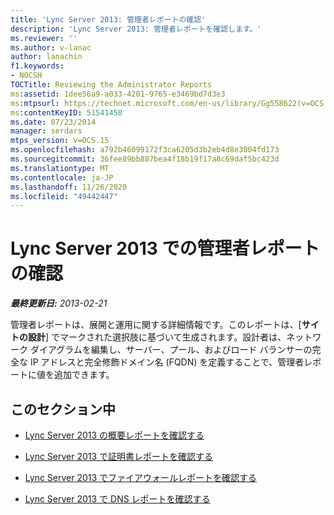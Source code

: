 ```yaml
---
title: 'Lync Server 2013: 管理者レポートの確認'
description: 'Lync Server 2013: 管理者レポートを確認します。'
ms.reviewer: ''
ms.author: v-lanac
author: lanachin
f1.keywords:
- NOCSH
TOCTitle: Reviewing the Administrator Reports
ms:assetid: 1dee56a9-a033-4201-9765-e3469bd7d3e3
ms:mtpsurl: https://technet.microsoft.com/en-us/library/Gg558622(v=OCS.15)
ms:contentKeyID: 51541450
ms.date: 07/23/2014
manager: serdars
mtps_version: v=OCS.15
ms.openlocfilehash: a792b46099172f3ca6205d3b2eb4d8e3004fd173
ms.sourcegitcommit: 36fee89bb887bea4f18b19f17a8c69daf5bc423d
ms.translationtype: MT
ms.contentlocale: ja-JP
ms.lasthandoff: 11/26/2020
ms.locfileid: "49442447"
---
```

# <a name="reviewing-the-administrator-reports-in-lync-server-2013"></a>Lync Server 2013 での管理者レポートの確認

<div data-xmlns="http://www.w3.org/1999/xhtml">

<div class="topic" data-xmlns="http://www.w3.org/1999/xhtml" data-msxsl="urn:schemas-microsoft-com:xslt" data-cs="https://msdn.microsoft.com/">

<div data-asp="https://msdn2.microsoft.com/asp">



</div>

<div id="mainSection">

<div id="mainBody">

<span> </span>

_**最終更新日:** 2013-02-21_

管理者レポートは、展開と運用に関する詳細情報です。このレポートは、[**サイトの設計**] でマークされた選択肢に基づいて生成されます。設計者は、ネットワーク ダイアグラムを編集し、サーバー、プール、およびロード バランサーの完全な IP アドレスと完全修飾ドメイン名 (FQDN) を定義することで、管理者レポートに値を追加できます。

<div>

## <a name="in-this-section"></a>このセクション中

  - [Lync Server 2013 の概要レポートを確認する](lync-server-2013-reviewing-the-summary-report.md)

  - [Lync Server 2013 で証明書レポートを確認する](lync-server-2013-reviewing-the-certificates-report.md)

  - [Lync Server 2013 でファイアウォールレポートを確認する](lync-server-2013-reviewing-the-firewall-report.md)

  - [Lync Server 2013 で DNS レポートを確認する](lync-server-2013-reviewing-the-dns-report.md)

</div>

</div>

<span> </span>

</div>

</div>

</div>

